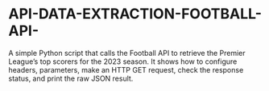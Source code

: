 # API-DATA-EXTRACTION-FOOTBALL-API-
A simple Python script that calls the Football API to retrieve the Premier League’s top scorers for the 2023 season. It shows how to configure headers, parameters, make an HTTP GET request, check the response status, and print the raw JSON result.
